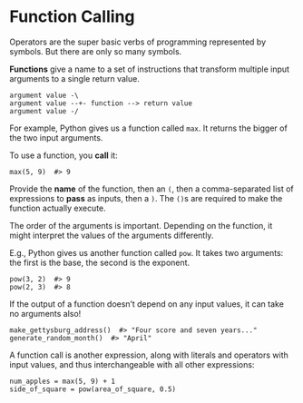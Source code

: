 # Function Calling

Operators are the super basic verbs of programming represented by symbols. But there are only so many symbols.

**Functions** give a name to a set of instructions that transform multiple input arguments to a single return value.

    argument value -\
    argument value --+- function --> return value
    argument value -/

For example, Python gives us a function called `max`.
It returns the bigger of the two input arguments.

To use a function, you **call** it:

    max(5, 9)  #> 9

Provide the **name** of the function, then an `(`, then a comma-separated list of expressions to **pass** as inputs, then a `)`.
The `()`s are required to make the function actually execute.

The order of the arguments is important. Depending on the function, it might interpret the values of the arguments differently.

E.g., Python gives us another function called `pow`. It takes two arguments: the first is the base, the second is the exponent.

    pow(3, 2)  #> 9
    pow(2, 3)  #> 8

If the output of a function doesn’t depend on any input values, it can take no arguments also!

    make_gettysburg_address()  #> "Four score and seven years..."
    generate_random_month()  #> "April"

A function call is another expression, along with literals and operators with input values, and thus interchangeable with all other expressions:

    num_apples = max(5, 9) + 1
    side_of_square = pow(area_of_square, 0.5)
